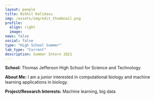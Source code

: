 ```yaml
---
layout: people
title: Nikhil Kalidasu
img: /assets/img/edit_thumbnail.png
profile:
  align: right
  image:
news: false
social: false
type: "High School Summer"
lab_type: "Current"
description: Summer Intern 2021
---
```


**School:** Thomas Jefferson High School for Science and Technology

**About Me:**
I am a junior interested in computational biology and machine learning applications in biology.

**Project/Research Interests:**
Machine learning, big data
